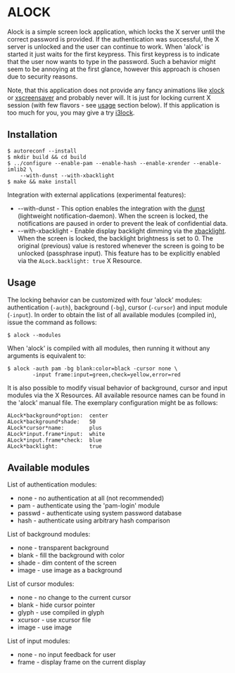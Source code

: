 ALOCK
=====

Alock is a simple screen lock application, which locks the X server until the
correct password is provided. If the authentication was successful, the X
server is unlocked and the user can continue to work. When 'alock' is started
it just waits for the first keypress. This first keypress is to indicate that
the user now wants to type in the password. Such a behavior might seem to be
annoying at the first glance, however this approach is chosen due to security
reasons.

Note, that this application does not provide any fancy animations like
[xlock](http://www.tux.org/~bagleyd/xlockmore.html) or
[xscreensaver](https://www.jwz.org/xscreensaver/) and probably never will. It
is just for locking current X session (with few flavors - see [usage](#usage)
section below). If this application is too much for you, you may give a try
[i3lock](http://i3wm.org/i3lock/).


Installation
------------

	$ autoreconf --install
	$ mkdir build && cd build
	$ ../configure --enable-pam --enable-hash --enable-xrender --enable-imlib2 \
	    --with-dunst --with-xbacklight
	$ make && make install

Integration with external applications (experimental features):

* --with-dunst - This option enables the integration with the
	[dunst](https://github.com/knopwob/dunst) (lightweight notification-daemon).
	When the screen is locked, the notifications are paused in order to prevent
	the leak of confidential data.
* --with-xbacklight - Enable display backlight dimming via the
	[xbacklight](http://cgit.freedesktop.org/xorg/app/xbacklight/). When the
	screen is locked, the backlight brightness is set to 0. The original
	(previous) value is restored whenever the screen is going to be unlocked
	(passphrase input). This feature has to be explicitly enabled via the
	`ALock.backlight: true` X Resource.


Usage
-----

The locking behavior can be customized with four 'alock' modules:
authentication (`-auth`), background (`-bg`), cursor (`-cursor`) and
input module (`-input`). In order to obtain the list of all available
modules (compiled in), issue the command as follows:

	$ alock --modules

When 'alock' is compiled with all modules, then running it without any
arguments is equivalent to:

	$ alock -auth pam -bg blank:color=black -cursor none \
	        -input frame:input=green,check=yellow,error=red

It is also possible to modify visual behavior of background, cursor and
input modules via the X Resources. All available resource names can be
found in the 'alock' manual file. The exemplary configuration might be as
follows:

	ALock*background*option:  center
	ALock*background*shade:   50
	ALock*cursor*name:        plus
	ALock*input.frame*input:  white
	ALock*input.frame*check:  blue
	ALock*backlight:          true


Available modules
-----------------

List of authentication modules:

* none - no authentication at all (not recommended)
* pam - authenticate using the 'pam-login' module
* passwd - authenticate using system password database
* hash - authenticate using arbitrary hash comparison

List of background modules:

* none - transparent background
* blank - fill the background with color
* shade - dim content of the screen
* image - use image as a background

List of cursor modules:

* none - no change to the current cursor
* blank - hide cursor pointer
* glyph - use compiled in glyph
* xcursor - use xcursor file
* image - use image

List of input modules:

* none - no input feedback for user
* frame - display frame on the current display
